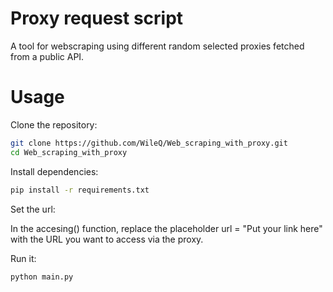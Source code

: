 # Proxy request script
A tool for webscraping using different random selected proxies fetched from a public API. 

# Usage
Clone the repository:
```bash
git clone https://github.com/WileQ/Web_scraping_with_proxy.git
cd Web_scraping_with_proxy
```
Install dependencies:
```bash
pip install -r requirements.txt
```
Set the url:

In the accesing() function, replace the placeholder url = "Put your link here" with the URL you want to access via the proxy.

Run it:
```bash
python main.py
```
